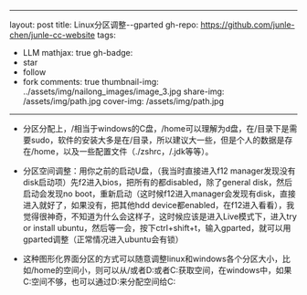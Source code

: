 
---
layout: post
title: Linux分区调整--gparted
gh-repo: https://github.com/junle-chen/junle-cc-website
tags:
  - LLM
mathjax: true
gh-badge:
  - star
  - follow
  - fork
comments: true
thumbnail-img: ../assets/img/nailong_images/image_3.jpg
share-img: /assets/img/path.jpg
cover-img: /assets/img/path.jpg
---

- 分区分配上，/相当于windows的C盘，/home可以理解为d盘，在/目录下是需要sudo，软件的安装大多是在/目录，所以建议大一些，但是个人的数据是存在/home，以及一些配置文件（./zshrc，/.jdk等等）。

- 分区空间调整：用你之前的启动U盘，（我当时直接进入f12 manager发现没有disk启动项）先f2进入bios，把所有的都disabled，除了general disk，然后启动会发现no boot，重新启动（这时候f12进入manager会发现有disk，直接进入就好了，如果没有，把其他hdd device都enabled，在f12进入看看），我觉得很神奇，不知道为什么会这样子，这时候应该是进入Live模式下，进入try or install ubuntu，然后等一会，按下ctrl+shift+t，输入gparted，就可以用gparted调整（正常情况进入ubuntu会有锁）

- 这种图形化界面分区的方式可以随意调整linux和windows各个分区大小，比如/home的空间小，则可以从/或者D:或者C:获取空间，在windows中，如果C:空间不够，也可以通过D:来分配空间给C: